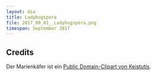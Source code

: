 ```yaml
---
layout: dia
title: Ladybugspora
file: 2017_09_01__Ladybugspora.png
timespan: September 2017
---
```


## Credits

Der Marienkäfer ist ein [Public Domain-Clipart von Keistutis](https://web.archive.org/web/20160328202516/https://openclipart.org/detail/177972/ladybug-ladybirds-borua%C2%BEa).
